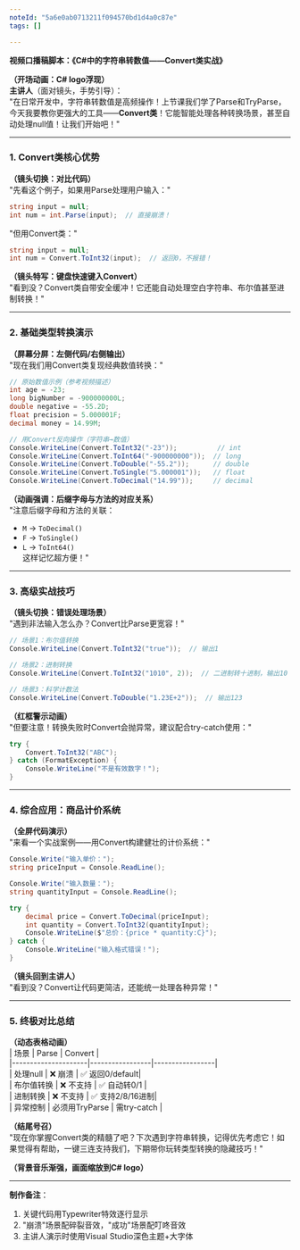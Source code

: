 ```yaml
---
noteId: "5a6e0ab0713211f094570bd1d4a0c87e"
tags: []

---
```


**视频口播稿脚本：《C#中的字符串转数值——Convert类实战》**  

**（开场动画：C# logo浮现）**  
**主讲人**（面对镜头，手势引导）：  
"在日常开发中，字符串转数值是高频操作！上节课我们学了Parse和TryParse，今天我要教你更强大的工具——**Convert类**！它能智能处理各种转换场景，甚至自动处理null值！让我们开始吧！"  

---

### **1. Convert类核心优势**  
**（镜头切换：对比代码）**  
"先看这个例子，如果用Parse处理用户输入："  
```csharp
string input = null;
int num = int.Parse(input);  // 直接崩溃！
```

"但用Convert类："  
```csharp
string input = null;
int num = Convert.ToInt32(input);  // 返回0，不报错！
```  
**（镜头特写：键盘快速键入Convert）**  
"看到没？Convert类自带安全缓冲！它还能自动处理空白字符串、布尔值甚至进制转换！"  

---

### **2. 基础类型转换演示**  
**（屏幕分屏：左侧代码/右侧输出）**  
"现在我们用Convert类复现经典数值转换："  

```csharp
// 原始数值示例（参考视频描述）
int age = -23;
long bigNumber = -900000000L;
double negative = -55.2D;
float precision = 5.000001F;
decimal money = 14.99M;

// 用Convert反向操作（字符串→数值）
Console.WriteLine(Convert.ToInt32("-23"));          // int
Console.WriteLine(Convert.ToInt64("-900000000"));  // long
Console.WriteLine(Convert.ToDouble("-55.2"));      // double
Console.WriteLine(Convert.ToSingle("5.000001"));   // float
Console.WriteLine(Convert.ToDecimal("14.99"));     // decimal
```  

**（动画强调：后缀字母与方法的对应关系）**  
"注意后缀字母和方法的关联：  
- `M` → `ToDecimal()`  
- `F` → `ToSingle()`  
- `L` → `ToInt64()`  
这样记忆超方便！"  

---

### **3. 高级实战技巧**  
**（镜头切换：错误处理场景）**  
"遇到非法输入怎么办？Convert比Parse更宽容！"  

```csharp
// 场景1：布尔值转换
Console.WriteLine(Convert.ToInt32("true"));  // 输出1

// 场景2：进制转换
Console.WriteLine(Convert.ToInt32("1010", 2));  // 二进制转十进制，输出10

// 场景3：科学计数法
Console.WriteLine(Convert.ToDouble("1.23E+2"));  // 输出123
```  

**（红框警示动画）**  
"但要注意！转换失败时Convert会抛异常，建议配合try-catch使用："  
```csharp
try {
    Convert.ToInt32("ABC");
} catch (FormatException) {
    Console.WriteLine("不是有效数字！");
}
```  

---

### **4. 综合应用：商品计价系统**  
**（全屏代码演示）**  
"来看一个实战案例——用Convert构建健壮的计价系统："  

```csharp
Console.Write("输入单价：");
string priceInput = Console.ReadLine();

Console.Write("输入数量：");
string quantityInput = Console.ReadLine();

try {
    decimal price = Convert.ToDecimal(priceInput);
    int quantity = Convert.ToInt32(quantityInput);
    Console.WriteLine($"总价：{price * quantity:C}");
} catch {
    Console.WriteLine("输入格式错误！");
}
```  

**（镜头回到主讲人）**  
"看到没？Convert让代码更简洁，还能统一处理各种异常！"  

---

### **5. 终极对比总结**  
**（动态表格动画）**  
| 场景                | Parse           | Convert         |  
|---------------------|-----------------|-----------------|  
| 处理null            | ❌ 崩溃         | ✅ 返回0/default|  
| 布尔值转换          | ❌ 不支持       | ✅ 自动转0/1    |  
| 进制转换            | ❌ 不支持       | ✅ 支持2/8/16进制|  
| 异常控制            | 必须用TryParse  | 需try-catch     |  

**（结尾号召）**  
"现在你掌握Convert类的精髓了吧？下次遇到字符串转换，记得优先考虑它！如果觉得有帮助，一键三连支持我们，下期带你玩转类型转换的隐藏技巧！"  

**（背景音乐渐强，画面缩放到C# logo）**  

---

**制作备注**：  
1. 关键代码用Typewriter特效逐行显示  
2. "崩溃"场景配碎裂音效，"成功"场景配叮咚音效  
3. 主讲人演示时使用Visual Studio深色主题+大字体